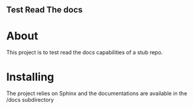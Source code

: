 ## Test Read The docs
# About 
This project is to test read the docs capabilities of a stub repo.
# Installing
The project relies on Sphinx and the documentations are available in the /docs
subdirectory
